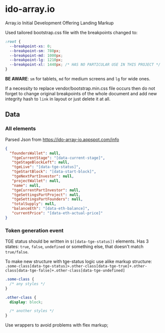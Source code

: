 # ido-array.io

Array.io Initial Development Offering Landing Markup

Used tailored bootstrap.css file with the breakpoints changed to:
```css
:root {
  --breakpoint-xs: 0;
  --breakpoint-sm: 780px;
  --breakpoint-md: 1000px;
  --breakpoint-lg: 1210px;
  --breakpoint-xl: 1440px; /* HAS NO PARTICULAR USE IN THIS PROJECT */
}
```

**BE AWARE**: `sm` for tablets, `md` for medium screens and `lg` for wide ones.

If a necessity to replace vendor/bootstrap.min.css file occurs then do not forget to change original breakpoints of the whole document and add new integrity hash to `link` in layout or just delete it at all.

## Data

### All elements
Parsed Json from https://ido-array-io.appspot.com/info

``` json
{
  "foundersWallet": null,
   "tgeCurrentStage": "[data-current-stage]",
   "tgeStageBlockLeft": null,
   "tgeLive": "[data-tge-status]",
   "tgeStartBlock": "[data-start-block]",
   "tgeNextPartInvestor": null,
   "projectWallet": null,
   "name": null,
   "tgeCurrentPartInvestor": null,
   "tgeSettingsPartProject": null,
   "tgeSettingsPartFounders": null,
   "totalSupply": null,
   "balanceEth": "[data-eth-balance]",
   "currentPrice": "[data-eth-actual-price]"
}
```

### Token generation event

TGE status should be written in `$([data-tge-status])` elements. Has 3 states: `true`, `false`, `undefined` or something else, that doesn't match `true/false`.

To make new structure with tge-status logic use alike markup structure: `.some-class[data-tge-status]>.other-class[data-tge-true]+.other-class[data-tge-false]+.other-class[data-tge-undefined]`

``` scss
.some-class {
  /* any styles */
}

.other-class {
  display: block;

  /* another styles */
}
```

Use wrappers to avoid problems with flex markup;
